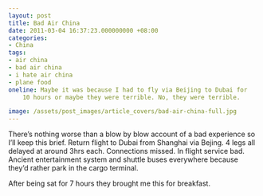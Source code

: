 ```yaml
---
layout: post
title: Bad Air China
date: 2011-03-04 16:37:23.000000000 +08:00
categories:
- China
tags:
- air china
- bad air china
- i hate air china
- plane food
oneline: Maybe it was because I had to fly via Beijing to Dubai for
    10 hours or maybe they were terrible. No, they were terrible.

image: /assets/post_images/article_covers/bad-air-china-full.jpg
---
```

There’s nothing worse than a blow by blow account of a bad experience so I’ll keep this brief. Return flight to Dubai from Shanghai via Bejing. 4 legs all delayed at around 3hrs each. Connections missed. In flight service bad. Ancient entertainment system and shuttle buses everywhere because they’d rather park in the cargo terminal.

After being sat for 7 hours they brought me this for breakfast.

